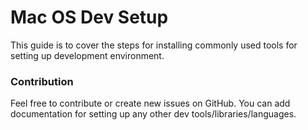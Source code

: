 # Mac OS Dev Setup

This guide is to cover the steps for installing commonly used tools for setting up development environment.

### Contribution

Feel free to contribute or create new issues on GitHub. You can add documentation for setting up any other dev tools/libraries/languages. 